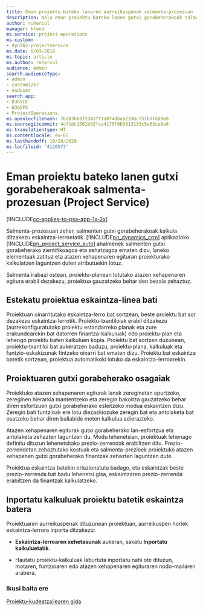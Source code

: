 ```yaml
---
title: Eman proiektu bateko lanaren aurreikuspenak salmenta-prozesuan
description: Nola eman proiektu bateko lanen gutxi gorabeherakoak salmenta-prozesuan Project Service-n
author: ruhercul
manager: kfend
ms.service: project-operations
ms.custom:
- dyn365-projectservice
ms.date: 8/03/2018
ms.topic: article
ms.author: ruhercul
audience: Admin
search.audienceType:
- admin
- customizer
- enduser
search.app:
- D365CE
- D365PS
- ProjectOperations
ms.openlocfilehash: 7bd83b6872d437f1d074d6ea2336c751bdfdd9e6
ms.sourcegitcommit: 4cf1dc1561b92fca4175f0b3813133c5e63ce8e6
ms.translationtype: HT
ms.contentlocale: eu-ES
ms.lasthandoff: 10/28/2020
ms.locfileid: "4120573"
---
```

# <a name="provide-work-estimates-for-a-project-during-the-sales-process-project-service"></a>Eman proiektu bateko lanen gutxi gorabeherakoak salmenta-prozesuan (Project Service)

[!INCLUDE[cc-applies-to-psa-app-1x-2x](../includes/cc-applies-to-psa-app-1x-2x.md)]

Salmenta-prozesuan zehar, salmenten gutxi gorabeherakoak kalkula ditzakezu eskaintza-lerroetatik. [!INCLUDE[pn_dynamics_crm](../includes/pn-dynamics-crm.md)] aplikazioko [!INCLUDE[pn_project_service_auto](../includes/pn-project-service-auto.md)] ahalmenek salmenten gutxi gorabeherako zientifikoagoa eta zehatzagoa ematen dizu, laneko elementuak zatituz eta atazen xehapenaren egituran proiekturako kalkulatzen laguntzen duten atributuekin lotuz.  
  
 Salmenta irabazi ostean, proiektu-planean lotutako atazen xehapenaren egitura erabil dezakezu, proiektua gauzatzeko behar den bezala zehaztuz.  
  
## <a name="link-a-project-to-a-quote-line"></a>Estekatu proiektua eskaintza-linea bati  
 Proiektuan oinarritutako eskaintza-lerro bat sortzean, beste proiektu bat sor dezakezu eskaintza-lerrotik. Proiektu-txantiloiak erabil ditzakezu (aurrekonfiguratutako proiektu estandarreko planak eta zure erakundearekin bat datorren finantza-kalkuluak) edo proiektu-plan eta lehengo proiektu baten kalkuluen kopia. Proiektu bat sortzen duzunean, proiektu-txantiloi bat aukeratzen baduzu, proiektu-plana, kalkuluak eta funtzio-eskakizunak fintzeko oinarri bat ematen dizu. Proiektu bat eskaintza batetik sortzean, proiektua automatikoki lotuko da eskaintza-lerroarekin.  
  
## <a name="project-estimate-components"></a>Proiektuaren gutxi gorabeherako osagaiak  
 Proiektuko atazen xehapenaren egiturak lanak zereginetan apurtzeko, zereginen hierarkia mantentzeko eta zeregin bakoitza gauzatzeko behar diren esfortzuen gutxi gorabeherako esleitzeko modua eskaintzen dizu. Zeregin bati funtzioak ere lotu diezazkiozuke zeregin bat eta antolaketa bat osatzeko behar diren baliabide moten kalkulua adierazteko.  
  
 Atazen xehapenaren egiturak gutxi gorabeherako lan-esfortzua eta antolaketa zehazten laguntzen du. Modu lehenetsian, proiektuak lehenago definitu dituzun lehenetsitako prezio-zerrendak erabiltzen ditu. Prezio-zerrendetan zehaztutako kostuak eta salmenta-prezioek proiektuko atazen xehapenen gutxi gorabeherako finantzak zehazten laguntzen dute.  
  
 Proiektua eskaintza batekin erlazionatuta badago, eta eskaintzak beste prezio-zerrenda bat badu lehenetsi gisa, eskaintzaren prezio-zerrenda erabiltzen da finantzak kalkulatzeko.  
  
## <a name="import-estimates-from-a-project-into-a-quote"></a>Inportatu kalkuluak proiektu batetik eskaintza batera  
 Proiektuaren aurreikuspenak dituzunean proiektuan, aurreikuspen horiek eskaintza-lerrora inporta ditzakezu:  
  
-   **Eskaintza-lerroaren xehetasunak** aukeran, sakatu **Inportatu kalkuluetatik**. 

-   Hautatu proiektu-kalkuluak laburtuta inportatu nahi ote dituzun, motaren, funtzioaren edo atazen xehapenaren egituraren nodo-mailaren arabera.  
  
### <a name="see-also"></a>Ikusi baita ere  
 [Proiektu-kudeatzailearen gida](../psa/project-manager-guide.md)
